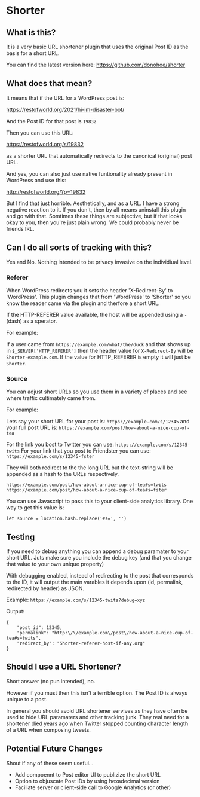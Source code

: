 # Shorter

## What is this?

It is a very basic URL shortener plugin that uses the original Post ID as the basis for a short URL.

You can find the latest version here:
https://github.com/donohoe/shorter

## What does that mean?

It means that if the URL for a WordPress post is:

https://restofworld.org/2021/hi-im-disaster-bot/

And the Post ID for that post is `19832`

Then you can use this URL:

https://restofworld.org/s/19832

as a shorter URL that automatically redirects to the canonical (original) post URL.

And yes, you can also just use native funtionality already present in WordPress and use this:

 http://restofworld.org/?p=19832

 But I find that just horrible. Aesthetically, and as a URL. I have a strong negative reaction to it. If you don't, then by all means uninstall this plugin and go with that. Somtimes these things are subjective, but if that looks okay to you, then you're just plain wrong. We could probably never be friends IRL.

## Can I do all sorts of tracking with this?

Yes and No. Nothing intended to be privacy invasive on the individiual level.

### Referer ###
When WordPress redirects you it sets the header 'X-Redirect-By' to 'WordPress'. This plugin changes that from 'WordPress' to 'Shorter' so you know the reader came via the plugin and therfore a short URL.

If the HTTP-REFERER value available, the host will be appended using a `-` (dash) as a sperator.

For example:

If a user came from `https://example.com/what/the/duck` and that shows up in `$_SERVER['HTTP_REFERER']` then the header value for `X-Redirect-By` will be `Shorter-example.com`. If the value for HTTP_REFERER is empty it will just be `Shorter`.

### Source ###

You can adjust short URLs so you use them in a variety of places and see where traffic cultimately came from.

For example:

Lets say your short URL for your post is: `https://example.com/s/12345` and your full post URL is: `https://example.com/post/how-about-a-nice-cup-of-tea`

For the link you bost to Twitter you can use: `https://example.com/s/12345-twits`
For your link that you post to Friendster you can use: `https://example.com/s/12345-fster`

They will both redirect to the the long URL but the text-string will be appended as a hash to the URLs respectively.

```
https://example.com/post/how-about-a-nice-cup-of-tea#s=twits
https://example.com/post/how-about-a-nice-cup-of-tea#s=fster
```

You can use Javascript to pass this to your client-side analytics library. One way to get this value is:

```
let source = location.hash.replace('#s=', '')
```

## Testing

If you need to debug anything you can append a debug paramater to your short URL. Juts make sure you include the debug key (and that you change that value to your own unique property)

With debugging enabled, instead of redirecting to the post that corresponds to the ID, it will output the main varables it depends upon (id, permalink, redirected by header) as JSON.

Example:
`https://example.com/s/12345-twits?debug=xyz`

Output:
```
{
    "post_id": 12345,
    "permalink": "http:\/\/example.com\/post\/how-about-a-nice-cup-of-tea#s=twits",
    "redirect_by": "Shorter-referer-host-if-any.org"
}
```

## Should I use a URL Shortener?

Short answer (no pun intended), no.

However if you must then this isn't a terrible option. The Post ID is always unique to a post.

In general you should avoid URL shortener servives as they have often be used to hide URL paramaters and other tracking junk. They real need for a shortener died years ago when Twitter stopped counting character length of a URL when composing tweets.

## Potential Future Changes ##

Shout if any of these seem useful... 

* Add compoennt to Post editor UI to publizize the short URL
* Option to objuscate Post IDs by using hexadecimal version
* Faciliate server or client-side call to Google Analytics (or other)
